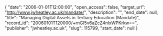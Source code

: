{
  "date": "2006-01-01T12:00:00", 
  "open_access": false, 
  "target_url": "http://www.jwheatley.ac.uk/mandate/", 
  "description": "", 
  "end_date": null, 
  "title": "Managing Digital Assets in Tertiary Education (Mandate)", 
  "record_id": "20060101T120000/+rnGI5v6aZcZ4nlxWPKrkw==", 
  "publisher": "jwheatley.ac.uk", 
  "slug": 115799, 
  "start_date": null
}


